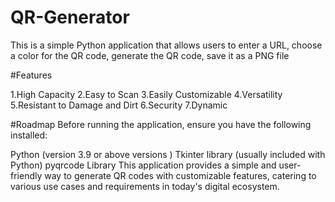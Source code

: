 # QR-Generator
This is a simple Python application that allows users to enter a URL, choose a color for the QR code, generate the QR code, save it as a PNG file

#Features

1.High Capacity
2.Easy to Scan
3.Easily Customizable
4.Versatility
5.Resistant to Damage and Dirt
6.Security
7.Dynamic


#Roadmap
Before running the application, ensure you have the following installed:

Python (version 3.9 or above versions )
Tkinter library (usually included with Python)
pyqrcode Library
This application provides a simple and user-friendly way to generate QR codes with customizable features, catering to various use cases and requirements in today's digital ecosystem.

